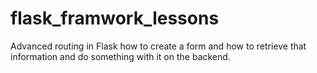 # flask_framwork_lessons
Advanced routing in Flask
how to create a form
and how to retrieve that information and do something with it on the backend.
